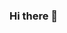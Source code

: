 ### Hi there 👋

<!--
**ArthurGabriel123/ArthurGabriel123** is a ✨ _special_ ✨ repository because its `README.md` (this file) appears on your GitHub 
@arxthX.trem7
Viciado em carro turbo
carros ilegais 
rachar de rua 
arte proibida 
308
244
59d❤️ 
